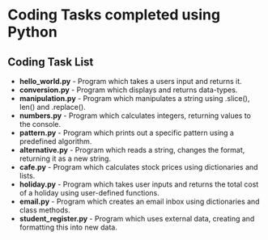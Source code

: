 # Coding Tasks completed using Python

## Coding Task List

- **hello_world.py** - Program which takes a users input and returns it.
- **conversion.py** - Program which displays and returns data-types.
- **manipulation.py** - Program which manipulates a string using .slice(), len() and .replace().
- **numbers.py** - Program which calculates integers, returning values to the console.
- **pattern.py** - Program which prints out a specific pattern using a predefined algorithm.
- **alternative.py** - Program which reads a string, changes the format, returning it as a new string.
- **cafe.py** - Program which calculates stock prices using dictionaries and lists.
- **holiday.py** - Program which takes user inputs and returns the total cost of a holiday using user-defined functions.
- **email.py** - Program which creates an email inbox using dictionaries and class methods.
- **student_register.py** - Program which uses external data, creating and formatting this into new data.